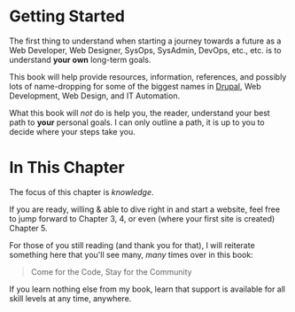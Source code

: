 # Getting Started

The first thing to understand when starting a journey towards a future as a Web Developer, Web Designer, SysOps, SysAdmin, DevOps, etc., etc. is to understand **your own** long-term goals.

This book will help provide resources, information, references, and possibly lots of name-dropping for some of the biggest names in [Drupal](https://drupal.org "Drupal"), Web Development, Web Design, and IT Automation.

What this book will *not* do is help you, the reader, understand your best path to **your** personal goals. I can only outline a path, it is up to you to decide where your steps take you.

# In This Chapter

The focus of this chapter is *knowledge*.

If you are ready, willing & able to dive right in and start a website, feel free to jump forward to Chapter 3, 4, or even (where your first site is created) Chapter 5.

For those of you still reading (and thank you for that), I will reiterate something here that you'll see many, *many* times over in this book:
> Come for the Code, Stay for the Community

If you learn nothing else from my book, learn that support is available for all skill levels at any time, anywhere.
